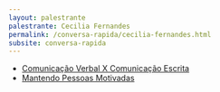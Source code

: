 ```yaml
---
layout: palestrante
palestrante: Cecilia Fernandes
permalink: /conversa-rapida/cecilia-fernandes.html
subsite: conversa-rapida
---
```


* [Comunicação Verbal X Comunicação Escrita](/conversa-rapida/cecilia-fernandes-comunica-o-verbal-x-comunica-o-escrita)
* [Mantendo Pessoas Motivadas](/conversa-rapida/cecilia-fernandes-mantendo-pessoas-motivadas)
